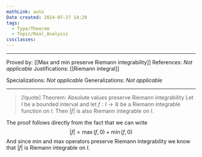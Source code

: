 ```yaml
---
mathLink: auto
Date created: 2024-07-27 14:29
tags:
  - Type/Theorem
  - Topic/Real_Analysis
cssclasses:
---
```


---

Proved by: [[Max and min preserve Riemann integrability]]
References: _Not applicable_
Justifications: [[Riemann integral]]  

Specializations: _Not applicable_
Generalizations: _Not applicable_

---

> [!quote] Theorem: Absolute values preserve Riemann integrability
> Let $I$ be a bounded interval and let $f:I\to \mathbb{R}$ be a Riemann integrable function on $I$. Then $\left| f \right|$ is also Riemann integrable on $I$.

The proof follows directly from the fact that we can write $$ \left| f \right| =\max(f,0)+\min(f,0) $$And since min and max operators preserve Riemann integrability we know that $\left| f \right|$ is Riemann integrable on $I$.